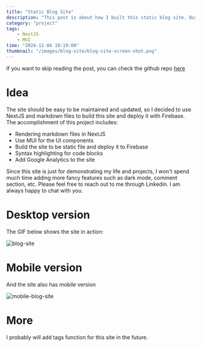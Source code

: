 ```yaml
---
title: "Static Blog Site"
description: "This post is about how I built this static blog site. Building a static blog site is a good way of demonstrating life and development events. I will keep updating this post if I have updates on the site."
category: "project"
tags: 
    - NextJS
    - MUI
time: "2024-11-04 19:19:00"
thumbnail: "/images/blog-site/blog-site-screen-shot.png"
---
```


If you want to skip reading the post, you can check the github repo [here](https://github.com/roger-mengqiu-chen/blog)

# Idea

The site should be easy to be maintained and updated, so I decided to use NextJS and markdown files to build this site and deploy it with Firebase. The accomplishment of this project includes:

- Rendering markdown files in NextJS
- Use MUI for the UI components
- Build the site to be static file and deploy it to Firebase
- Syntax highlighting for code blocks
- Add Google Analytics to the site

Since this site is just for demonstrating my life and projects, I won't spend much time adding more fancy features such as dark mode, comment section, etc. Please feel free to reach out to me through Linkedin. I am always happy to chat with you.

# Desktop version

The GIF below shows the site in action:

![blog-site](blog-site/static-site-demo.gif)

# Mobile version

And the site also has mobile version

![mobile-blog-site](blog-site/mobile-recording.gif)

# More

I probably will add tags function for this site in the future. 
